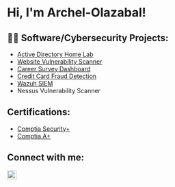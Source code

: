 <h1>Hi, I'm Archel-Olazabal! </h1>

<h2>👨‍💻 Software/Cybersecurity Projects:</h2>

- [Active Directory Home Lab]()
- [Website Vulnerability Scanner](https://github.com/ArchelOlazabal/Website_Vulnerability_Scanner)
- [Career Survey Dashboard](https://github.com/ArchelOlazabal/DashBoard_Survey)
- [Credit Card Fraud Detection](https://github.com/ArchelOlazabal/Credit_Card_Fraud_Detection)
- [Wazuh SIEM](https://github.com/ArchelOlazabal/Wazuh-SIEM-Setup)
- Nessus Vulnerability Scanner

<h2>Certifications: </h2>

- [Comptia Security+](https://www.comptia.org/certifications/security)
- [Comptia A+](https://www.comptia.org/certifications/a)

<h2>Connect with me:</h2>

[<img align="left" alt="JoshMadakor | LinkedIn" width="22px" src="https://cdn.jsdelivr.net/npm/simple-icons@v3/icons/linkedin.svg" />][linkedin]

[linkedin]: https://linkedin.com/in/joshmadakor

<!--
**joshmadakor1/joshmadakor1** is a ✨ _special_ ✨ repository because its `README.md` (this file) appears on your GitHub profile.

Here are some ideas to get you started:

- 🔭 I’m currently working on ...
- 🌱 I’m currently learning ...
- 👯 I’m looking to collaborate on ...
- 🤔 I’m looking for help with ...
- 💬 Ask me about ...
- 📫 How to reach me: ...
- 😄 Pronouns: ...
- ⚡ Fun fact: ...
-->
